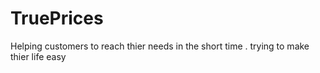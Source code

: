 # TruePrices
Helping customers to reach thier needs in the short time .
trying to make thier life easy

